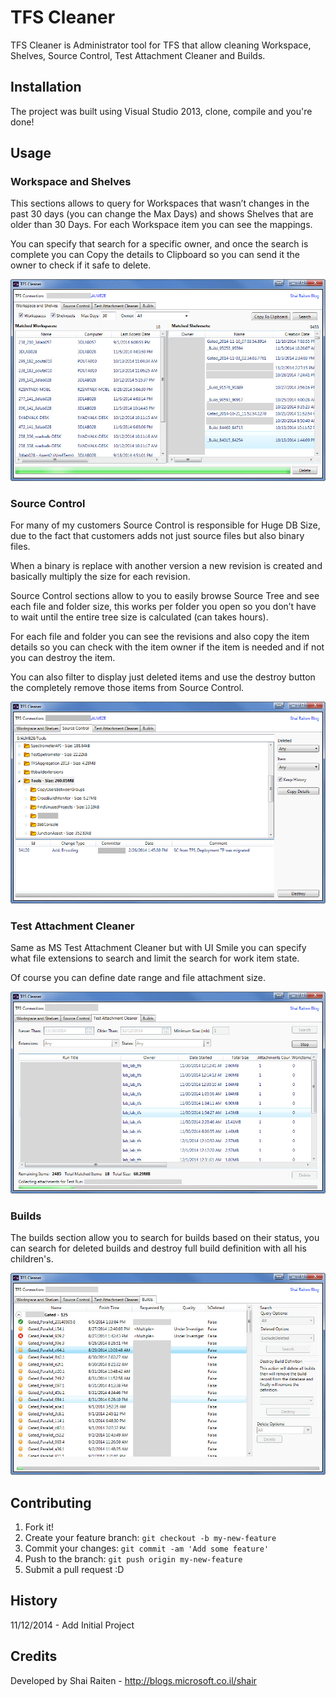 # TFS Cleaner

TFS Cleaner is Administrator tool for TFS that allow cleaning Workspace, Shelves, Source Control, Test Attachment Cleaner and Builds.

## Installation

The project was built using Visual Studio 2013, clone, compile and you're done!

## Usage

### Workspace and Shelves
This sections allows to query for Workspaces that wasn’t changes in the past 30 days (you can change the Max Days) and shows Shelves that are older than 30 Days. For each Workspace item you can see the mappings.

You can specify that search for a specific owner, and once the search is complete you can Copy the details to Clipboard so you can send it the owner to check if it safe to delete.

![ScreenShot](/HelpImages/1.jpg)

### Source Control
For many of my customers Source Control is responsible for Huge DB Size, due to the fact that customers adds not just source files but also binary files.

When a binary is replace with another version a new revision is created and basically multiply the size for each revision.

Source Control sections allow to you to easily browse Source Tree and see each file and folder size, this works per folder you open so you don’t have to wait until the entire tree size is calculated (can takes hours).

For each file and folder you can see the revisions and also copy the item details so you can check with the item owner if the item is needed and if not you can destroy the item.

You can also filter to display just deleted items and use the destroy button the completely remove those items from Source Control.

![ScreenShot](/HelpImages/2.jpg)

### Test Attachment Cleaner
Same as MS Test Attachment Cleaner but with UI Smile you can specify what file extensions to search and limit the search for work item state.

Of course you can define date range and file attachment size.

![ScreenShot](/HelpImages/3.jpg)

### Builds
The builds section allow you to search for builds based on their status, you can search for deleted builds and destroy full build definition with all his children's.

![ScreenShot](/HelpImages/4.jpg)

## Contributing

1. Fork it!
2. Create your feature branch: `git checkout -b my-new-feature`
3. Commit your changes: `git commit -am 'Add some feature'`
4. Push to the branch: `git push origin my-new-feature`
5. Submit a pull request :D

## History

11/12/2014 - Add Initial Project

## Credits

Developed by Shai Raiten - http://blogs.microsoft.co.il/shair
